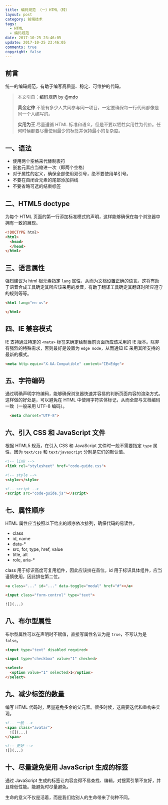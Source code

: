 ```yaml
---
title: 编码规范 （一）HTML（转）
layout: post
category: 前端技术
tags:
  - HTML
  - 编码规范
date: 2017-10-25 23:46:05
update: 2017-10-25 23:46:05
comments: true
copyright: false
---
```


## 前言
统一的编码规范，有助于编写高质量、稳定、可维护的代码。

>本文引自：[编码规范 by @mdo](https://codeguide.bootcss.com/#html-syntax)
>
>**黄金定律**
不管有多少人共同参与同一项目，一定要确保每一行代码都像是同一个人编写的。
>
>**实用为王**
尽量遵循 HTML 标准和语义，但是不要以牺牲实用性为代价。任何时候都要尽量使用最少的标签并保持最小的复杂度。

<!-- more -->

## 一、语法
- 使用两个空格来代替制表符
- 嵌套元素应当缩进一次（即两个空格）
- 对于属性的定义，确保全部使用双引号，绝不要使用单引号。
- 不要在自闭合元素的尾部添加斜线 
- 不要省略可选的结束标签

## 二、HTML5 doctype
为每个 HTML 页面的第一行添加标准模式的声明，这样能够确保在每个浏览器中拥有一致的展现。
```html
<!DOCTYPE html>
<html>
  <head>
  </head>
</html>
```

## 三、语言属性
强烈建议为 html 根元素指定 `lang` 属性，从而为文档设置正确的语言。这将有助于语音合成工具确定其所应该采用的发音，有助于翻译工具确定其翻译时所应遵守的规则等等。
```html
<html lang="en-us">

</html>
```

## 四、IE 兼容模式
IE 支持通过特定的 `<meta>` 标签来确定绘制当前页面所应该采用的 IE 版本。除非有强烈的特殊需求，否则最好是设置为 `edge mode`，从而通知 IE 采用其所支持的最新的模式。
```html
<meta http-equiv="X-UA-Compatible" content="IE=Edge">
```

## 五、字符编码
通过明确声明字符编码，能够确保浏览器快速并容易的判断页面内容的渲染方式。这样做的好处是，可以避免在 HTML 中使用字符实体标记，从而全部与文档编码一致（一般采用 UTF-8 编码）。
```html
  <meta charset="UTF-8">
```

## 六、引入 CSS 和 JavaScript 文件
根据 HTML5 规范，在引入 CSS 和 JavaScript 文件时一般不需要指定 `type` 属性，因为 `text/css` 和 `text/javascript` 分别是它们的默认值。
```html
<!-- link -->
<link rel="stylesheet" href="code-guide.css">

<!-- style -->
<style></style>

<!-- script -->
<script src="code-guide.js"></script>
```

## 七、属性顺序
HTML 属性应当按照以下给出的顺序依次排列，确保代码的易读性。
- class
- id, name
- data-*
- src, for, type, href, value
- title, alt
- role, aria-*

class 用于标识高度可复用组件，因此应该排在首位。id 用于标识具体组件，应当谨慎使用，因此排在第二位。
```html
<a class="..." id="..." data-toggle="modal" href="#"></a>

<input class="form-control" type="text">

![](...)
```

## 八、布尔型属性
布尔型属性可以在声明时不赋值，直接写属性名认为是 `true`，不写认为是 `false`。

```html
<input type="text" disabled required>

<input type="checkbox" value="1" checked>

<select>
  <option value="1" selected>1</option>
</select>
```

## 九、减少标签的数量
编写 HTML 代码时，尽量避免多余的父元素。很多时候，这需要迭代和重构来实现。
```html
<!-- 一般 -->
<span class="avatar">
  ![](...)
</span>

<!-- 更好 -->
![](...)
```

## 十、尽量避免使用 JavaScript 生成的标签
通过 JavaScript 生成的标签让内容变得不易查找、编辑，对搜索引擎不友好，并且降低性能。能避免时尽量避免。

<Quote>生命的意义不仅是活着，而是我们给别人的生命带来了何种不同。</Quote>
